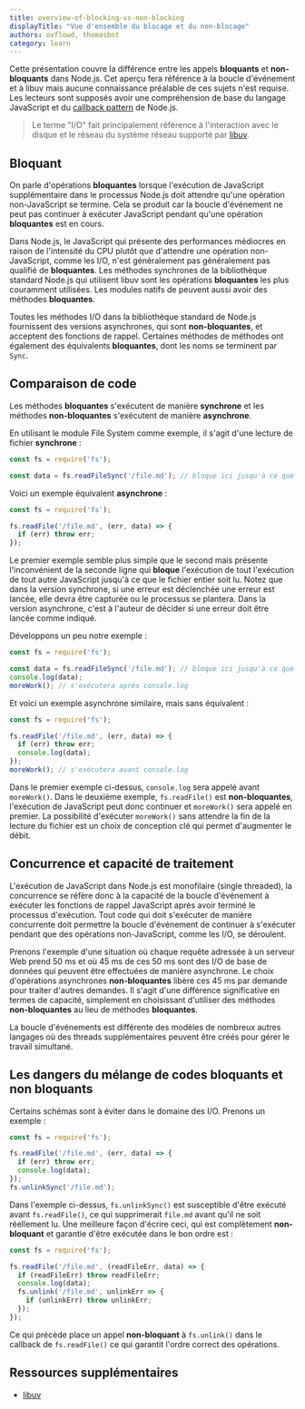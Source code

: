 ```yaml
---
title: overview-of-blocking-vs-non-blocking
displayTitle: "Vue d'ensemble du blocage et du non-blocage"
authors: ovflowd, thomasbnt
category: learn
---
```


Cette présentation couvre la différence entre les appels **bloquants** et **non-bloquants** dans Node.js. Cet aperçu fera référence à la boucle d'événement et à libuv mais aucune connaissance préalable de ces sujets n'est requise. Les lecteurs sont supposés avoir une compréhension de base du langage JavaScript et du [callback pattern](/learn/javascript-asynchronous-programming-and-callbacks/) de Node.js.

> Le terme "I/O" fait principalement référence à l'interaction avec le disque et le réseau du système réseau supporté par [libuv](https://libuv.org/).

## Bloquant

On parle d'opérations **bloquantes** lorsque l'exécution de JavaScript supplémentaire dans le processus Node.js doit attendre qu'une opération non-JavaScript se termine. Cela se produit car la boucle d'événement ne peut pas continuer à exécuter JavaScript pendant qu'une opération **bloquantes** est en cours.

Dans Node.js, le JavaScript qui présente des performances médiocres en raison de l'intensité du CPU plutôt que d'attendre une opération non-JavaScript, comme les I/O, n'est généralement pas généralement pas qualifié de **bloquantes**. Les méthodes synchrones de la bibliothèque standard Node.js qui utilisent libuv sont les opérations **bloquantes** les plus couramment utilisées. Les modules natifs de peuvent aussi avoir des méthodes **bloquantes**.

Toutes les méthodes I/O dans la bibliothèque standard de Node.js fournissent des versions
asynchrones, qui sont **non-bloquantes**, et acceptent des fonctions de rappel. Certaines méthodes de méthodes ont également des équivalents **bloquantes**, dont les noms se terminent par `Sync`.

## Comparaison de code

Les méthodes **bloquantes** s'exécutent de manière **synchrone** et les méthodes **non-bloquantes** s'exécutent de manière **asynchrone**.

En utilisant le module File System comme exemple, il s'agit d'une lecture de fichier **synchrone** :

```js
const fs = require('fs');

const data = fs.readFileSync('/file.md'); // bloque ici jusqu'à ce que le fichier soit lu
```

Voici un exemple équivalent **asynchrone** :

```js
const fs = require('fs');

fs.readFile('/file.md', (err, data) => {
  if (err) throw err;
});
```

Le premier exemple semble plus simple que le second mais présente l'inconvénient de la seconde ligne qui **bloque** l'exécution de tout l'exécution de tout autre JavaScript jusqu'à ce que le fichier entier soit lu. Notez que dans la version synchrone, si une erreur est déclenchée une erreur est lancée, elle devra être capturée ou le processus se plantera. Dans la version asynchrone, c'est à l'auteur de décider si une erreur doit être lancée comme indiqué.

Développons un peu notre exemple :

```js
const fs = require('fs');

const data = fs.readFileSync('/file.md'); // bloque ici jusqu'à ce que le fichier soit lu
console.log(data);
moreWork(); // s'exécutera après console.log
```

Et voici un exemple asynchrone similaire, mais sans équivalent :

```js
const fs = require('fs');

fs.readFile('/file.md', (err, data) => {
  if (err) throw err;
  console.log(data);
});
moreWork(); // s'exécutera avant console.log
```

Dans le premier exemple ci-dessus, `console.log` sera appelé avant `moreWork()`. Dans le deuxième exemple, `fs.readFile()` est **non-bloquantes**, l'exécution de JavaScript peut donc continuer et `moreWork()` sera appelé en premier. La possibilité d'exécuter `moreWork()` sans attendre la fin de la lecture du fichier est un choix de conception clé qui permet d'augmenter le débit.

## Concurrence et capacité de traitement

L'exécution de JavaScript dans Node.js est monofilaire (single threaded), la concurrence se réfère donc à la capacité de la boucle d'événement à exécuter les fonctions de rappel JavaScript après avoir terminé le processus d'exécution. Tout code qui doit s'exécuter de manière concurrente doit permettre la boucle d'événement de continuer à s'exécuter pendant que des opérations non-JavaScript, comme les I/O, se déroulent.

Prenons l'exemple d'une situation où chaque requête adressée à un serveur Web prend 50 ms et où 45 ms de ces 50 ms sont des I/O de base de données qui peuvent être effectuées de manière asynchrone. Le choix d'opérations asynchrones **non-bloquantes** libère ces 45 ms par demande pour traiter d'autres demandes. Il s'agit d'une différence significative en termes de capacité, simplement en choisissant d'utiliser des méthodes **non-bloquantes** au lieu de méthodes **bloquantes**. 

La boucle d'événements est différente des modèles de nombreux autres langages où des threads supplémentaires peuvent être créés pour gérer le travail simultané.

## Les dangers du mélange de codes bloquants et non bloquants

Certains schémas sont à éviter dans le domaine des I/O. Prenons un exemple :

```js
const fs = require('fs');

fs.readFile('/file.md', (err, data) => {
  if (err) throw err;
  console.log(data);
});
fs.unlinkSync('/file.md');
```

Dans l'exemple ci-dessus, `fs.unlinkSync()` est susceptible d'être exécuté avant `fs.readFile()`, ce qui supprimerait `file.md` avant qu'il ne soit réellement lu. Une meilleure façon d'écrire ceci, qui est complètement **non-bloquant** et garantie d'être exécutée dans le bon ordre est :

```js
const fs = require('fs');

fs.readFile('/file.md', (readFileErr, data) => {
  if (readFileErr) throw readFileErr;
  console.log(data);
  fs.unlink('/file.md', unlinkErr => {
    if (unlinkErr) throw unlinkErr;
  });
});
```

Ce qui précède place un appel **non-bloquant** à `fs.unlink()` dans le callback de `fs.readFile()` ce qui garantit l'ordre correct des opérations.

## Ressources supplémentaires

* [libuv](https://libuv.org/)
